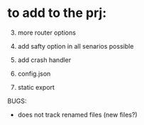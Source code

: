 # to add to the prj:


3. more router options

5. add safty option in all senarios possible
6. add crash handler


9. config.json

12. static export

BUGS:
- does not  track renamed files (new files?)